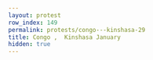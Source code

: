 ```yaml
---
layout: protest
row_index: 149
permalink: protests/congo---kinshasa-29
title: Congo ,  Kinshasa January
hidden: true
---
```

